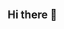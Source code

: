 ## Hi there 👋

<!--
- 🔭 I’m currently working on a Data Science Master's Degree.
- 🌱 I’m currently learning Machine Learning, Neural Networks, and Stories/Visualization.
- 👯 My objective is to expand my data mining, AI, and machine learning skills while contributing to important research by turning data into valuable insights.
- 🤔 I’m looking for help with ...
- 💬 Ask me about ...
- 📫 How to reach me: bduvall1@umbc.edu
- 😄 Pronouns: ...
- ⚡ Fun fact: ...
-->
